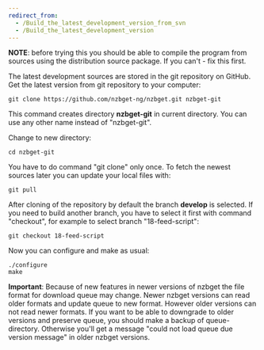 ```yaml
---
redirect_from:
  - /Build_the_latest_development_version_from_svn
  - /Build_the_latest_development_version
---
```

**NOTE**: before trying this you should be able to compile the program from sources using the distribution source package. If you can't - fix this first.

The latest development sources are stored in the git repository on GitHub. Get the latest version from git repository to your computer:
```shell
git clone https://github.com/nzbget-ng/nzbget.git nzbget-git
```

This command creates directory **nzbget-git** in current directory. You can use any other name instead of "nzbget-git".

Change to new directory:
```shell
cd nzbget-git
```

You have to do command "git clone" only once. To fetch the newest sources later you can update your local files with:
```shell
git pull
```

After cloning of the repository by default the branch **develop** is selected. If you need to build another branch, you have to select it first with command "checkout", for example to select branch "18-feed-script":
```shell
git checkout 18-feed-script
```

Now you can configure and make as usual:
```shell
./configure
make
```

**Important**:
Because of new features in newer versions of nzbget the file format for download queue may change. Newer nzbget versions can read older formats and update queue to new format. However older versions can not read newer formats. If you want to be able to downgrade to older versions and preserve queue, you should make a backup of queue-directory. 
Otherwise you'll get a message "could not load queue due version message" in older nzbget versions.
